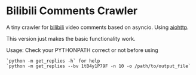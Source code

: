 # Bilibili Comments Crawler

A tiny crawler for [bilibili](https://www.bilibili.com) video comments based on asyncio. Using [aiohttp](https://github.com/aio-libs/aiohttp). 

This version just makes the basic functionality work.

Usage:
    Check your PYTHONPATH correct or not before using

    `python -m get_replies -h` for help
    `python -m get_replies --bv 1tB4y1P79F -n 10 -o /path/to/output_file`
